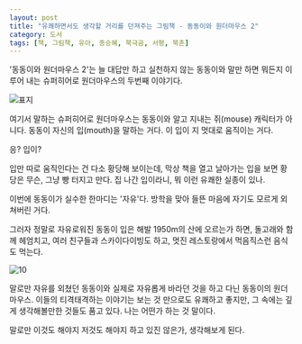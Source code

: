 ```yaml
---
layout: post
title: "유쾌하면서도 생각할 거리를 던져주는 그림책 - 동동이와 원더마우스 2"
category: 도서
tags: [책, 그림책, 유아, 종승혜, 북극곰, 서평, 북촌]
---
```


'동동이와 원더마우스 2'는
늘 대답만 하고 실천하지 않는 동동이와 말만 하면 뭐든지 이루어 내는 슈퍼히어로 원더마우스의 두번째 이야기다.

![표지](https://lh3.googleusercontent.com/RwxXhN5kYiHJYTaHjQZOFhbshaHK3RXMCet0lXQB1AsAKqcWwXMTq7XOjeNt3vaNb5leEAlmY0dL-Q=s480)

여기서 말하는 슈퍼히어로 원더마우스는
동동이와 알고 지내는 쥐(mouse) 캐릭터가 아니다.
동동이 자신의 입(mouth)을 말하는 거다.
이 입이 지 멋대로 움직이는 거다.

응? 입이?

입만 따로 움직인다는 건 다소 황당해 보이는데,
막상 책을 열고 날아가는 입을 보면 황당은 무슨, 그냥 빵 터지고 만다.
집 나간 입이라니, 뭐 이런 유쾌한 실종이 있나.

이번에 동동이가 실수한 한마디는 '자유'다.
방학을 맞아 들뜬 마음에 자기도 모르게 외쳐버린 거다.

그러자 정말로 자유로워진 동동이 입은
해발 1950m의 산에 오르는가 하면,
돌고래와 함께 헤엄치고,
여러 친구들과 스카이다이빙도 하고,
멋진 레스토랑에서 먹음직스런 음식도 먹는다.

![10](https://lh3.googleusercontent.com/ysdTb4TwnQwXI1V6evGEUYFg3PC8HyVr6rZg7vbhQkZkiOCXXiCiye03qa7oiyQfnirPyaxx7VL4eg=s560)

말로만 자유를 외쳤던 동동이와
실제로 자유롭게 바라던 것을 하고 다닌 동동이의 원더마우스.
이들의 티격태격하는 이야기는 보는 것 만으로도 유쾌하고 좋지만,
그 속에는 깊게 생각해볼만한 것들도 품고 있다.
나는 어떤가 하는 것 말이다.

말로만 이것도 해야지 저것도 해야지 하고 있진 않은가,
생각해보게 된다.
